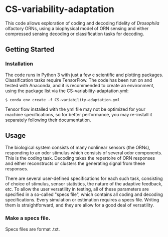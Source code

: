 # CS-variability-adaptation

This code allows exploration of coding and decoding fidelity of *Drosophila* olfactory ORNs, using a biophysical model of ORN sensing and either compressed sensing decoding or classification tasks for decoding. 

## Getting Started

### Installation

The code runs in Python 3 with just a few c scientific and plotting packages. Classification tasks require TensorFlow. The code has been run on and tested with Anaconda, and it is recommended to create an environment, using the package list via the CS-variability-adaptation.yml:​	

```
$ conda env create -f CS-variability-adaptation.yml
```

Tensor flow installed with the yml file may not be optimized for your machine specifications, so for better performance, you may re-install it separately following their documentation.

## Usage

The biological system consists of many nonlinear sensors (the ORNs), responding to an odor stimulus which consists of several odor components. This is the coding task. Decoding takes the repertoire of ORN responses and either reconstructs or clusters the generating signal from these responses. 

There are several user-defined specifications for each such task, consisting of choice of stimulus, sensor statistics, the nature of the adaptive feedback, etc. To allow the user versatility in testing, all of these parameters are specified in a so-called "specs file", which contains all coding and decoding specifications. Every simulation or estimation requires a specs file. Writing them is straightforward, and they are allow for a good deal of versatility.

### Make a specs file. 

Specs files are format .txt. 
